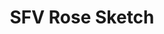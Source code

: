 ---
title: SFV Rose Sketch
year: 2021
filename: 2021_sfv_rose_sketch.png
image: ./images/2021_sfv_rose_sketch.png
---